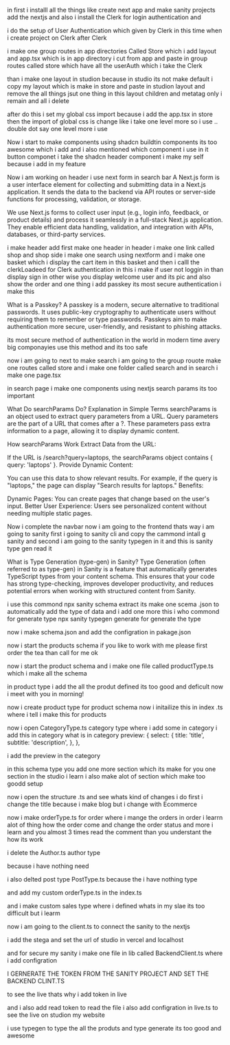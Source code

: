 in first i installl all the things like 
create next app 
and make sanity projects add the nextjs 
and also i install the Clerk for login authentication and 

i do the setup of User Authentication 
which given by Clerk in this time when i create project on Clerk
after Clerk 

i make one group routes in app directories Called Store which i add layout and app.tsx which is in app directory i cut from app and paste in group routes called store  which have all the userAuth which i take the Clerk 


than i make one layout in studion because in studio its not make default i copy my layout which is make in store and paste in studion layout and remove the all things jsut one thing in this layout children and metatag only i remain and all i delete 


after do this i set my global css import because i add the app.tsx in store then the import of global css is change like i take one level more so i use .. double dot say one level more i use 

Now i start to make components using shadcn buildtin components its too awesome which i add and i also mentioned which component i use in it 
button componet i take the shadcn 
header component i make my self because i add in my feature 

Now  i am working on header i use next form in search bar A Next.js form is a user interface element for collecting and submitting data in a Next.js application. It sends the data to the backend via API routes or server-side functions for processing, validation, or storage.


We use Next.js forms to collect user input (e.g., login info, feedback, or product details) and process it seamlessly in a full-stack Next.js application. They enable efficient data handling, validation, and integration with APIs, databases, or third-party services.


i make header add first make one header in header i make one link called shop and shop side i make one search using nextform and i make one basket which i display the cart item in this basket and then i calll the clerkLoadeed for Clerk authentication in this i make if user not  loggin in than display sign in other wise you display welcome user and its pic and also show the order and one thing i add passkey its most secure authentication i make this 

What is a Passkey?
A passkey is a modern, secure alternative to traditional passwords. It uses public-key cryptography to authenticate users without requiring them to remember or type passwords. Passkeys aim to make authentication more secure, user-friendly, and resistant to phishing attacks.

its most secure method of authentication in the world in modern time avery big componayies use this method and its too safe 



now i am going to next to make search i am going to the group rouote make one routes called store and i make one folder called search and in search i make one page.tsx

in search page i make one components using nextjs search params its too important 

What Do searchParams Do?
Explanation in Simple Terms
searchParams is an object used to extract query parameters from a URL. Query parameters are the part of a URL that comes after a ?. These parameters pass extra information to a page, allowing it to display dynamic content.

How searchParams Work
Extract Data from the URL:

If the URL is /search?query=laptops, the searchParams object contains { query: 'laptops' }.
Provide Dynamic Content:

You can use this data to show relevant results. For example, if the query is "laptops," the page can display "Search results for laptops."
Benefits:

Dynamic Pages: You can create pages that change based on the user's input.
Better User Experience: Users see personalized content without needing multiple static pages.

Now i complete the navbar now i am going to the frontend thats way i am going to sanity 
first i going to sanity cli and copy the cammond intall g sanity 
and second i am going to the sanity typegen in it and this is  sanity type gen read it 


What is Type Generation (type-gen) in Sanity?
Type Generation (often referred to as type-gen) in Sanity is a feature that automatically generates TypeScript types from your content schema. This ensures that your code has strong type-checking, improves developer productivity, and reduces potential errors when working with structured content from Sanity.

i use this commond npx sanity schema extract its make one scema .json to automatically add the type of data and i add one more this i who commond for generate type  npx sanity typegen generate for generate the type 

now i make schema.json and add the configration in pakage.json 

now i start the products schema if you like to work with me please first order the tea than call for me ok

now i start the product schema and i make one file called productType.ts which i make all the schema 

in product type i add the all the produt defined its too good and deficult now i meet with you in morning!

now i create product type for product schema 
now i initailize this in index .ts where i tell i make this for products 

now i open CategoryType.ts category type where i add some in category 
i add this in category what is in category 
preview: {
    select: {
      title: 'title',
      subtitle: 'description',
    },
  },

i add the preview in the category

in this schema type you add one more section which its make for you one section in the studio i learn i also make alot of section which make too goodd setup 

now i open the structure .ts and see whats kind of changes i do 
first i change the title because i make blog but i change with Ecommerce 

now i make orderType.ts for order where i mange the orders 
in order i learrn alot of thing how the order come and change the order status and more i learn and you almost 3 times read the comment than you understant the how its work 

i delete the Author.ts  author type 

because i have nothing need 

i also delted post type PostType.ts because the i have nothing type 

and add my custom orderType.ts in the index.ts

and i make custom sales type where i defined whats in my slae its too difficult but i learm 

now i am going to the client.ts to connect the sanity to the nextjs 

i add the stega and set the url of studio in vercel and localhost 


and for secure my sanity i make one file in lib called BackendClient.ts where i add configration 

I GERNERATE THE TOKEN FROM THE SANITY PROJECT AND SET THE BACKEND CLINT.TS


to see the live thats why i add token in live 

and i also add read token to read the file 
i also add configration in live.ts to see the live on studion my website  

i use typegen to type the all the produts and type generate its too good and awesome 